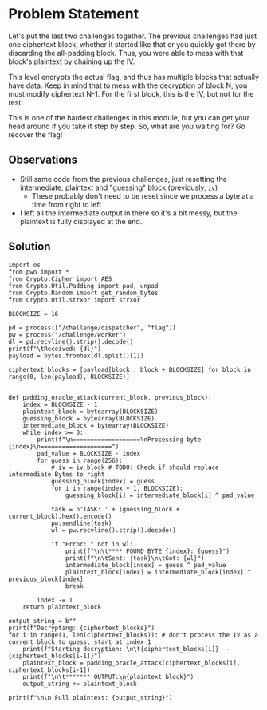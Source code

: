 # Problem Statement
Let's put the last two challenges together. The previous challenges had just one ciphertext block, whether it started like that or you quickly got there by discarding the all-padding block. Thus, you were able to mess with that block's plaintext by chaining up the IV.

This level encrypts the actual flag, and thus has multiple blocks that actually have data. Keep in mind that to mess with the decryption of block N, you must modify ciphertext N-1. For the first block, this is the IV, but not for the rest!

This is one of the hardest challenges in this module, but you can get your head around if you take it step by step. So, what are you waiting for? Go recover the flag!

## Observations
- Still same code from the previous challenges, just resetting the intermediate, plaintext and "guessing" block (previously, `iv`)
  - These probably don't need to be reset since we process a byte at a time from right to left
- I left all the intermediate output in there so it's a bit messy, but the plaintext is fully displayed at the end.

## Solution
```
import os
from pwn import *
from Crypto.Cipher import AES
from Crypto.Util.Padding import pad, unpad
from Crypto.Random import get_random_bytes
from Crypto.Util.strxor import strxor

BLOCKSIZE = 16

pd = process(["/challenge/dispatcher", "flag"]) 
pw = process("/challenge/worker")
dl = pd.recvline().strip().decode()
print(f"\tReceived: {dl}")
payload = bytes.fromhex(dl.split()[1])

ciphertext_blocks = [payload[block : block + BLOCKSIZE] for block in range(0, len(payload), BLOCKSIZE)]


def padding_oracle_attack(current_block, previous_block):
    index = BLOCKSIZE - 1
    plaintext_block = bytearray(BLOCKSIZE)
    guessing_block = bytearray(BLOCKSIZE)
    intermediate_block = bytearray(BLOCKSIZE) 
    while index >= 0:
        print(f"\n===================\nProcessing byte {index}\n====================")
        pad_value = BLOCKSIZE - index
        for guess in range(256):
            # iv = iv_block # TODO: Check if should replace intermediate Bytes to right
            guessing_block[index] = guess
            for i in range(index + 1, BLOCKSIZE):
                guessing_block[i] = intermediate_block[i] ^ pad_value
            
            task = b'TASK: ' + (guessing_block + current_block).hex().encode()
            pw.sendline(task)
            wl = pw.recvline().strip().decode()
            
            if "Error: " not in wl:
                print(f"\n\t**** FOUND BYTE {index}: {guess}")
                print(f"\n\tSent: {task}\n\tGot: {wl}") 
                intermediate_block[index] = guess ^ pad_value
                plaintext_block[index] = intermediate_block[index] ^ previous_block[index]
                break

        index -= 1
    return plaintext_block

output_string = b""
print(f"Decrypting: {ciphertext_blocks}")
for i in range(1, len(ciphertext_blocks)): # don't process the IV as a current block to guess, start at index 1
    print(f"Starting decryption: \n\t{ciphertext_blocks[i]}  - {ciphertext_blocks[i-1]}")
    plaintext_block = padding_oracle_attack(ciphertext_blocks[i], ciphertext_blocks[i-1])
    print(f"\n\t******* OUTPUT:\n{plaintext_block}")
    output_string += plaintext_block

print(f"\n\n Full plaintext: {output_string}")
```
